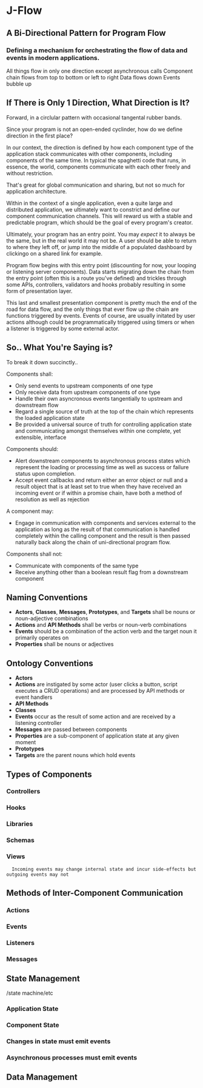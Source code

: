 # J-Flow
## A Bi-Directional Pattern for Program Flow
### Defining a mechanism for orchestrating the flow of data and events in modern applications.


All things flow in only one direction except asynchronous calls
Component chain flows from top to bottom or left to right
Data flows down
Events bubble up


## If There is Only 1 Direction, What Direction is It?

Forward, in a circlular pattern with occasional tangental rubber bands.

Since your program is not an open-ended cyclinder, how do we define direction in the first place?

In our context, the direction is defined by how each component type of the application stack communicates with other components, including components of the same time.  In typical the spaghetti code that runs, in essence, the world, components communicate with each other freely and without restriction.

That's great for global communication and sharing, but not so much for application architecture.

Within in the context of a single application, even a quite large and distributed application, we ultimately want to constrict and define our component communication channels.  This will reward us with a stable and predictable program, which should be the goal of every program's creator.

Ultimately, your program has an entry point.  You may *expect* it to always be the same, but in the real world it may not be.  A user should be able to return to where they left off, or jump into the middle of a populated dashboard by clickingo on a shared link for example.

Program flow begins with this entry point (discounting for now, your looping or listening server components).  Data starts migrating down the chain from the entry point (often this is a route you've defined) and trickles through some APIs, controllers, validators and hooks probably resulting in some form of presentation layer.  

This last and smallest presentation component is pretty much the end of the road for data flow, and the only things that ever flow up the chain are functions triggered by events.  Events of course, are usually initated by user actions although could be programmatically triggered using timers or when a listener is triggered by some external actor.


## So.. What You're Saying is?

To break it down succinctly..

Components shall:

  * Only send events to upstream components of one type
  * Only receive data from upstream components of one type
  * Handle their own asyncronous events tangentially to upstream and downstream flow
  * Regard a single source of truth at the top of the chain which represents the loaded application state
  * Be provided a universal source of truth for controlling application state and communicating amongst themselves within one complete, yet extensible, interface
  
Components should:

  * Alert downstream components to asynchronous process states which represent the loading or processing time as well as success or failure status upon completion.
  * Accept event callbacks and return either an error object or null and a result object that is at least set to true when they have received an incoming event or if within a promise chain, have both a method of resolution as well as rejection

A component may:

  * Engage in communication with components and services external to the application as long as the result of that communication is handled completely within the calling component and the result is then passed naturally back along the chain of uni-directional program flow.

Components shall not:

  * Communicate with components of the same type
  * Receive anything other than a boolean result flag from a downstream component


## Naming Conventions

  * **Actors**, **Classes**, **Messages**, **Prototypes**, and **Targets** shall be nouns or noun-adjective combinations
  * **Actions** and **API Methods** shall be verbs or noun-verb combinations
  * **Events** should be a combination of the action verb and the target noun it primarily operates on
  * **Properties** shall be nouns or adjectives
  
## Ontology Conventions

  * **Actors**
  * **Actions** are instigated by some actor (user clicks a button, script executes a CRUD operations) and are processed by API methods or event handlers
  * **API Methods** 
  * **Classes** 
  * **Events** occur as the result of some action and are received by a listening controller
  * **Messages** are passed between components
  * **Properties** are a sub-component of application state at any given moment
  * **Prototypes** 
  * **Targets**  are the parent nouns which hold events
  
  
## Types of Components

### Controllers

### Hooks

### Libraries

### Schemas

### Views

      Incoming events may change internal state and incur side-effects but outgoing events may not


## Methods of Inter-Component Communication

### Actions

### Events

### Listeners

### Messages


## State Management

/state machine/etc

### Application State

### Component State

### Changes in state must emit events

### Asynchronous processes must emit events


## Data Management




